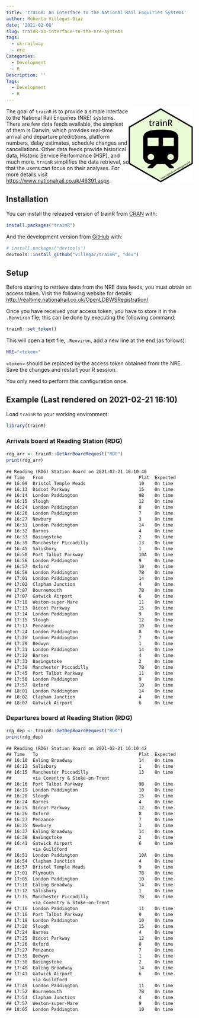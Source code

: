 ```yaml
---
title: 'trainR: An Interface to the National Rail Enquiries Systems'
author: Roberto Villegas-Diaz
date: '2021-02-08'
slug: trainR-an-interface-to-the-nre-systems
tags:
  - uk-railway
  - nre
Categories:
  - Development
  - R
Description: ''
Tags:
  - Development
  - R
---
```


<img src="https://raw.githubusercontent.com/villegar/trainR/main/inst/images/logo.png" alt="logo" align="right" height=200px/>

The goal of `trainR` is to provide a simple interface to the 
National Rail Enquiries (NRE) systems. There are few data feeds 
available, the simplest of them is Darwin, which provides real-time 
arrival and departure predictions, platform numbers, delay estimates, 
schedule changes and cancellations. Other data feeds provide historical 
data, Historic Service Performance (HSP), and much more. `trainR` 
simplifies the data retrieval, so that the users can focus on their 
analyses. For more details visit 
https://www.nationalrail.co.uk/46391.aspx.

## Installation

You can install the released version of trainR from [CRAN](https://CRAN.R-project.org) with:

``` r
install.packages("trainR")
```

And the development version from [GitHub](https://github.com/) with:

``` r
# install.packages("devtools")
devtools::install_github("villegar/trainR", "dev")
```

## Setup
Before starting to retrieve data from the NRE data feeds, you must obtain an access token. 
Visit the following website for details: http://realtime.nationalrail.co.uk/OpenLDBWSRegistration/

Once you have received your access token, you have to store it in the `.Renviron` file; this can be 
done by executing the following command:


```r
trainR::set_token()
```

This will open a text file, `.Renviron`, add a new line at the end (as follows):

```bash
NRE="<token>"
```

`<token>` should be replaced by the access token obtained from the NRE. Save the changes and restart 
your R session.

You only need to perform this configuration once.

## Example (Last rendered on 2021-02-21 16:10)

Load `trainR` to your working environment:

```r
library(trainR)
```

### Arrivals board at Reading Station (RDG)


```r
rdg_arr <- trainR::GetArrBoardRequest("RDG")
print(rdg_arr)
```

```
## Reading (RDG) Station Board on 2021-02-21 16:10:40
## Time   From                                    Plat  Expected
## 16:09  Bristol Temple Meads                    10    On time
## 16:13  Didcot Parkway                          15    On time
## 16:14  London Paddington                       9B    On time
## 16:15  Slough                                  12    On time
## 16:24  London Paddington                       8     On time
## 16:26  London Paddington                       7     On time
## 16:27  Newbury                                 3     On time
## 16:31  London Paddington                       14    On time
## 16:32  Barnes                                  4     On time
## 16:33  Basingstoke                             2     On time
## 16:39  Manchester Piccadilly                   13    On time
## 16:45  Salisbury                               1     On time
## 16:50  Port Talbot Parkway                     10A   On time
## 16:56  London Paddington                       9     On time
## 16:57  Oxford                                  10    On time
## 16:59  London Paddington                       7B    On time
## 17:01  London Paddington                       14    On time
## 17:02  Clapham Junction                        4     On time
## 17:07  Bournemouth                             7B    On time
## 17:07  Gatwick Airport                         6     On time
## 17:10  Weston-super-Mare                       11    On time
## 17:13  Didcot Parkway                          15    On time
## 17:14  London Paddington                       9     On time
## 17:15  Slough                                  12    On time
## 17:17  Penzance                                10    On time
## 17:24  London Paddington                       8     On time
## 17:26  London Paddington                       7     On time
## 17:29  Bedwyn                                  1     On time
## 17:31  London Paddington                       14    On time
## 17:32  Barnes                                  4     On time
## 17:33  Basingstoke                             2     On time
## 17:39  Manchester Piccadilly                   7B    On time
## 17:45  Port Talbot Parkway                     11    On time
## 17:56  London Paddington                       9     On time
## 17:57  Oxford                                  10    On time
## 18:01  London Paddington                       14    On time
## 18:02  Clapham Junction                        4     On time
## 18:07  Gatwick Airport                         6     On time
```

### Departures board at Reading Station (RDG)


```r
rdg_dep <- trainR::GetDepBoardRequest("RDG")
print(rdg_dep)
```

```
## Reading (RDG) Station Board on 2021-02-21 16:10:42
## Time   To                                      Plat  Expected
## 16:10  Ealing Broadway                         14    On time
## 16:12  Salisbury                               1     On time
## 16:15  Manchester Piccadilly                   13    On time
##        via Coventry & Stoke-on-Trent           
## 16:16  Port Talbot Parkway                     9B    On time
## 16:19  London Paddington                       10    On time
## 16:20  Slough                                  15    On time
## 16:24  Barnes                                  4     On time
## 16:25  Didcot Parkway                          12    On time
## 16:26  Oxford                                  8     On time
## 16:27  Penzance                                7     On time
## 16:35  Newbury                                 3     On time
## 16:37  Ealing Broadway                         14    On time
## 16:38  Basingstoke                             2     On time
## 16:41  Gatwick Airport                         6     On time
##        via Guildford                           
## 16:51  London Paddington                       10A   On time
## 16:54  Clapham Junction                        4     On time
## 16:57  Bristol Temple Meads                    9     On time
## 17:01  Plymouth                                7B    On time
## 17:05  London Paddington                       10    On time
## 17:10  Ealing Broadway                         14    On time
## 17:12  Salisbury                               1     On time
## 17:15  Manchester Piccadilly                   7B    On time
##        via Coventry & Stoke-on-Trent           
## 17:16  London Paddington                       11    On time
## 17:16  Port Talbot Parkway                     9     On time
## 17:19  London Paddington                       10    On time
## 17:20  Slough                                  15    On time
## 17:24  Barnes                                  4     On time
## 17:25  Didcot Parkway                          12    On time
## 17:26  Oxford                                  8     On time
## 17:27  Penzance                                7     On time
## 17:35  Bedwyn                                  1     On time
## 17:38  Basingstoke                             2     On time
## 17:40  Ealing Broadway                         14    On time
## 17:41  Gatwick Airport                         6     On time
##        via Guildford                           
## 17:49  London Paddington                       11    On time
## 17:52  Bournemouth                             7B    On time
## 17:54  Clapham Junction                        4     On time
## 17:57  Weston-super-Mare                       9     On time
## 18:05  London Paddington                       10    On time
```
